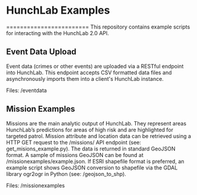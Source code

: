 # HunchLab Examples
========================
This repository contains example scripts for interacting with the HunchLab 2.0 API.

## Event Data Upload
Event data (crimes or other events) are uploaded via a RESTful endpoint into HunchLab.  This endpoint accepts CSV formatted data files and asynchronously imports them into a client's HunchLab instance.

Files: /eventdata

## Mission Examples
Missions are the main analytic output of HunchLab. They represent areas HunchLab’s predictions for areas of high risk and are highlighted for targeted patrol. Mission attribute and location data can be retrieved using a HTTP GET request to the /missions/ API endpoint (see: get_misions_example.py). The data is returned in standard GeoJSON format. A sample of missions GeoJSON can be found at /missionexamples/example.json. If ESRI shapefile format is preferred, an example script shows GeoJSON conversion to shapefile via the GDAL library ogr2ogr in Python (see: /geojson_to_shp).

Files: /missionexamples

